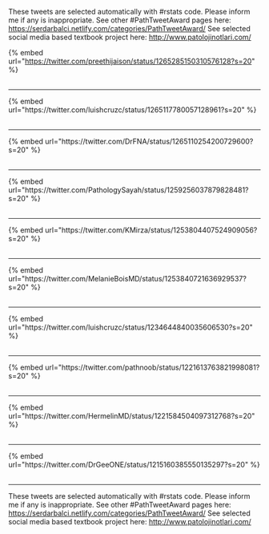 

These tweets are selected automatically with #rstats code. Please inform me if any is inappropriate.
See other #PathTweetAward pages here: https://serdarbalci.netlify.com/categories/PathTweetAward/ 
See selected social media based textbook project here: http://www.patolojinotlari.com/

{% embed url="https://twitter.com/preethijaison/status/1265285150310576128?s=20" %}<br>
<br>
<hr>
{% embed url="https://twitter.com/luishcruzc/status/1265117780057128961?s=20" %}<br>
<br>
<hr>
{% embed url="https://twitter.com/DrFNA/status/1265110254200729600?s=20" %}<br>
<br>
<hr>
{% embed url="https://twitter.com/PathologySayah/status/1259256037879828481?s=20" %}<br>
<br>
<hr>
{% embed url="https://twitter.com/KMirza/status/1253804407524909056?s=20" %}<br>
<br>
<hr>
{% embed url="https://twitter.com/MelanieBoisMD/status/1253840721636929537?s=20" %}<br>
<br>
<hr>
{% embed url="https://twitter.com/luishcruzc/status/1234644840035606530?s=20" %}<br>
<br>
<hr>
{% embed url="https://twitter.com/pathnoob/status/1221613763821998081?s=20" %}<br>
<br>
<hr>
{% embed url="https://twitter.com/HermelinMD/status/1221584504097312768?s=20" %}<br>
<br>
<hr>
{% embed url="https://twitter.com/DrGeeONE/status/1215160385550135297?s=20" %}<br>
<br>
<hr>


These tweets are selected automatically with #rstats code. Please inform me if any is inappropriate.
See other #PathTweetAward pages here: https://serdarbalci.netlify.com/categories/PathTweetAward/ 
See selected social media based textbook project here: http://www.patolojinotlari.com/
